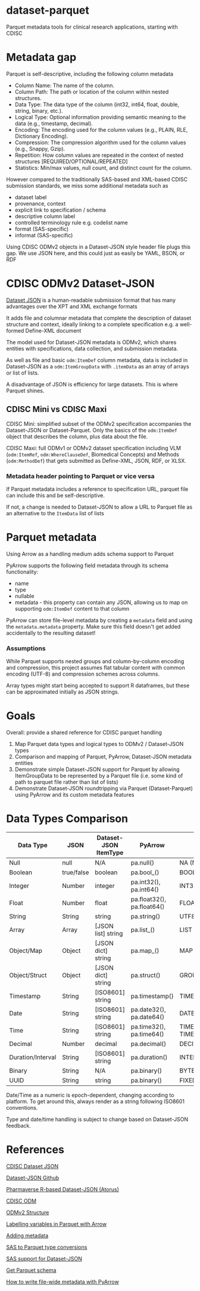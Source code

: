 # dataset-parquet
Parquet metadata tools for clinical research applications, starting with CDISC

# Metadata gap
Parquet is self-descriptive, including the following column metadata
* Column Name: The name of the column.
* Column Path: The path or location of the column within nested structures.
* Data Type: The data type of the column (int32, int64, float, double, string, binary, etc.).
* Logical Type: Optional information providing semantic meaning to the data (e.g., timestamp, decimal).
* Encoding: The encoding used for the column values (e.g., PLAIN, RLE, Dictionary Encoding).
* Compression: The compression algorithm used for the column values (e.g., Snappy, Gzip).
* Repetition: How column values are repeated in the context of nested structures [REQUIRED/OPTIONAL/REPEATED]
* Statistics: Min/max values, null count, and distinct count for the column.

However compared to the traditionally SAS-based and XML-based CDISC submission standards, we miss some additional metadata such as
* dataset label
* provenance, context
* explicit link to specification / schema
* descriptive column label
* controlled terminology rule e.g. codelist name
* format (SAS-specific)
* informat (SAS-specific)

Using CDISC ODMv2 objects in a Dataset-JSON style header file plugs this gap. We use JSON here, and this could just as easily be YAML, BSON, or RDF

# CDISC ODMv2 Dataset-JSON
[Dataset JSON](https://www.cdisc.org/dataset-json) is a human-readable submission format that has many advantages over the XPT and XML exchange formats

It adds file and columnar metadata that complete the description of dataset structure and context, ideally linking to a complete specification e.g. a well-formed Define-XML document

The model used for Dataset-JSON metadata is ODMv2, which shares entities with specifications, data collection, and submission metadata.

As well as file and basic `odm:ItemDef` column metadata, data is included in Dataset-JSON as a `odm:ItemGroupData` with `.itemData` as an array of arrays or list of lists.

A disadvantage of JSON is efficiency for large datasets. This is where Parquet shines.

## CDISC Mini vs CDISC Maxi
CDISC Mini: simplified subset of the ODMv2 specification accompanies the Dataset-JSON or Dataset-Parquet. Only the basics of the `odm:ItemDef` object that describes the column, plus data about the file.

CDISC Maxi: full ODMv1 or ODMv2 dataset specification including VLM (`odm:ItemRef`, `odm:WhereClauseDef`, Biomedical Concepts) and Methods (`odm:MethodDef`) that gets submitted as Define-XML, JSON, RDF, or XLSX.

### Metadata header pointing to Parquet or vice versa
If Parquet metadata includes a reference to specification URL, parquet file can include this and be self-descriptive.

If not, a change is needed to Dataset-JSON to allow a URL to Parquet file as an alternative to the `ItemData` list of lists

# Parquet metadata
Using Arrow as a handling medium adds schema support to Parquet

PyArrow supports the following field metadata through its schema functionality:
* name
* type
* nullable
* metadata - this property can contain any JSON, allowing us to map on supporting `odm:ItemDef` content to that column

PyArrow can store file-level metadata by creating a `metadata` field and using the `metadata.metadata` property. Make sure this field doesn't get added accidentally to the resulting dataset!

### Assumptions
While Parquet supports nested groups and column-by-column encoding and compression, this project assumes flat tabular content with common encoding (UTF-8) and compression schemes across columns.

Array types might start being accepted to support R dataframes, but these can be approximated initially as JSON strings.

# Goals
Overall: provide a shared reference for CDISC parquet handling

1. Map Parquet data types and logical types to ODMv2 / Dataset-JSON types
2. Comparison and mapping of Parquet, PyArrow, Dataset-JSON metadata entities
2. Demonstrate simple Dataset-JSON support for Parquet by allowing ItemGroupData to be represented by a Parquet file (i.e. some kind of path to parquet file rather than list of lists)
3. Demonstrate Dataset-JSON roundtripping via Parquet (Dataset-Parquet) using PyArrow and its custom metadata features


# Data Types Comparison
| Data Type        | JSON                 | Dataset-JSON ItemType | PyArrow                | Parquet                |
|------------------|----------------------|-----------------------|------------------------|------------------------|
| Null             | null                 | N/A                   | pa.null()              | NA (Nullable fields)   |
| Boolean          | true/false           | boolean               | pa.bool_()             | BOOLEAN                |
| Integer          | Number               | integer               | pa.int32(), pa.int64() | INT32, INT64            |
| Float            | Number               | float                 | pa.float32(), pa.float64() | FLOAT, DOUBLE         |
| String           | String               | string                | pa.string()            | UTF8                   |
| Array            | Array                | [JSON list] string    | pa.list_()             | LIST                   |
| Object/Map       | Object               | [JSON dict] string    | pa.map_()              | MAP                    |
| Object/Struct    | Object               | [JSON dict] string    | pa.struct()            | GROUP                  |
| Timestamp        | String               | [ISO8601] string      | pa.timestamp()         | TIMESTAMP              |
| Date             | String               | [ISO8601] string      | pa.date32(), pa.date64() | DATE                  |
| Time             | String               | [ISO8601] string      | pa.time32(), pa.time64() | TIME_MILLIS, TIME_MICROS|
| Decimal          | Number               | decimal               | pa.decimal()           | DECIMAL                |
| Duration/Interval| String               | [ISO8601] string      | pa.duration()           | INTERVAL               |
| Binary           | String               | N/A                   | pa.binary()            | BYTE_ARRAY             |
| UUID             | String               | string                | pa.binary()            | FIXED_LEN_BYTE_ARRAY  |

Date/Time as a numeric is epoch-dependent, changing according to platform. To get around this, always render as a string following ISO8601 conventions.

Type and date/time handling is subject to change based on Dataset-JSON feedback.

# References
[CDISC Dataset JSON](https://www.cdisc.org/dataset-json)

[Dataset-JSON Github](https://github.com/cdisc-org/DataExchange-DatasetJson)

[Pharmaverse R-based Dataset-JSON (Atorus)](https://github.com/atorus-research/datasetjson)

[CDISC ODM](https://github.com/cdisc-org/DataExchange-ODM)

[ODMv2 Structure](https://cdisc-org.github.io/DataExchange-ODM-LinkML/)

[Labelling variables in Parquet with Arrow](https://medium.com/geekculture/label-variables-using-apache-parquet-6d03da568445)

[Adding metadata](https://medium.com/geekculture/add-metadata-to-your-dataset-using-apache-parquet-75360d2073bd)

[SAS to Parquet type conversions](https://go.documentation.sas.com/doc/en/pgmsascdc/v_035/enghdff/p1ht5enj2pwsiyn1tnxtvao89b6d.htm)

[SAS support for Dataset-JSON](https://github.com/lexjansen/dataset-json-sas)

[Get Parquet schema](https://stackoverflow.com/questions/41567081/get-schema-of-parquet-file-in-python)

[How to write file-wide metadata with PyArrow](https://stackoverflow.com/questions/52122674/how-to-write-parquet-metadata-with-pyarrow)